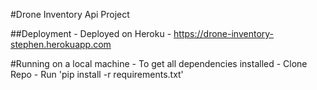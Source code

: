 #Drone Inventory Api Project

##Deployment
    - Deployed on Heroku
    - https://drone-inventory-stephen.herokuapp.com

#Running on a local machine
    - To get all dependencies installed
    - Clone Repo
    - Run 'pip install -r requirements.txt'